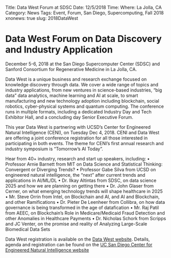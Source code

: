 Title: Data West Forum at SDSC
Date: 12/5/2018
Time: 
Where: La Jolla, CA
Category: News
Tags: Event, Forum, San Diego, Supercomputing, Fall 2018
xnonews: true
slug: 2018DataWest

# Data West Forum on Data Discovery and Industry Application

December 5-6, 2018 at the San Diego Supercomputer Center (SDSC) and Sanford Consortium for Regenerative Medicine in La Jolla, CA.

Data West is a unique business and research exchange focused on knowledge discovery through data. We cover a wide range of topics and industry applications, from new ventures in science-based industries, “big data” data analytics, machine learning and AI at scale, to smart manufacturing and new technology adoption including blockchain, social robotics, cyber-physical systems and quantum computing. The conference runs in multiple formats, including a dedicated Industry Day and Tech Exhibitor Hall, and a concluding day Senior Executive Forum.
 
This year Data West is partnering with UCSD’s Center for Engineered Natural Intelligence (CENI), on Tuesday Dec 4, 2018.  CENI and Data West are offering a joint conference registration for all those interested in participating in both events.  The theme for CENI’s first annual research and industry symposium is “Tomorrow’s AI Today”.
 
Hear from 40+ industry, research and start up speakers, including: 
•	Professor Arnie Barnett from MIT on Data Science and Statistical Thinking: Convergent or Diverging Trends?
•	Professor Gabe Silva from UCSD on engineered natural intelligence, the “next” after current trends and applications in AI/ML/DL
•	Dr. Ilkay Altintas from SDSC, on data science 2025 and how we are planning on getting there
•	Dr. John Glaser from Cerner, on what emerging technology trends will shape healthcare in 2025
•	Mr. Steve Orrin from Intel, on Blockchain and AI, and AI and Blockchain, and other Ramifications
•	Dr. Pieter De Leenheer from Collibra, on how data governance is being transformed in the age of datafication
•	Mr. Raj Patil from AEEC, on Blockchain’s Role in Medicare/Medicaid Fraud Detection and other Anomalies in Healthcare Payments
•	Dr. Nicholas Schork from Scripps and JC Venter, on the promise and reality of Analyzing Large-Scale Biomedical Data Sets
 
Data West registration is available on the [Data West website](http://www.datawest.org/).
Details, agenda and registration can be found on the [UC San Diego Center for Engineered Natural Intelligence website](http://jacobsschool.ucsd.edu/events/2018/ceni/index.shtml)